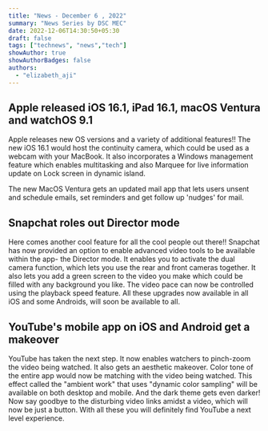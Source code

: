 ```yaml
---
title: "News - December 6 , 2022"
summary: "News Series by DSC MEC"
date: 2022-12-06T14:30:50+05:30
draft: false
tags: ["technews", "news","tech"]
showAuthor: true
showAuthorBadges: false
authors:
  - "elizabeth_aji"
---
```


## Apple released iOS 16.1, iPad 16.1, macOS Ventura and watchOS 9.1

Apple releases new OS versions and a variety of additional features!!
The new iOS 16.1 would host the continuity camera, which could be used as a webcam with your MacBook. It also incorporates a Windows management feature which enables multitasking and also Marquee for live information update on Lock screen in dynamic island.

The new MacOS Ventura gets an updated mail app that lets users unsent and schedule emails, set reminders and get follow up 'nudges' for mail.


## Snapchat roles out Director mode

Here comes another cool feature for all the cool people out there!!
Snapchat has now provided an option to enable advanced video tools to be available within the app- the Director mode. It enables you to activate the dual camera function, which lets you use the rear and front cameras together. It also lets you add a green screen to the video you make which could be filled with any background you like. The video pace can now be controlled using the playback speed feature. All these upgrades now available in all iOS and some Androids, will soon be available to all.

## YouTube's mobile app on iOS and Android get a makeover

YouTube has taken the next step.
It now enables watchers to pinch-zoom the video being watched. It also gets an aesthetic makeover. Color tone of the entire app would now be matching with the video being watched. This effect called the "ambient work" that uses "dynamic color sampling" will be available on both desktop and mobile. And the dark theme gets even darker! 
Now say goodbye to the disturbing video links amidst a video, which will now be just a button. With all these you will definitely find YouTube a next level experience.


